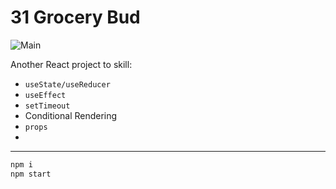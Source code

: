 # **31 Grocery Bud**

![Main](https://gpx.ge/challenge/js/img/31_grocery_bud.gif "image")

Another React project to skill:

- ``useState/useReducer``
- ``useEffect``
- ``setTimeout``
- Conditional Rendering
- ``props``
-


---
```sh
npm i
npm start
```